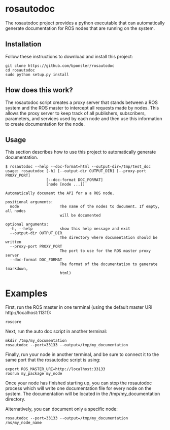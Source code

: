 # rosautodoc

The rosautodoc project provides a python executable that can automatically
generate documentation for ROS nodes that are running on the system.

## Installation

Follow these instructions to download and install this project:

    git clone https://github.com/bponsler/rosautodoc
    cd rosautodoc
    sudo python setup.py install

## How does this work?

The rosautodoc script creates a proxy server that stands between a ROS system and the
ROS master to intercept all requests made by nodes. This allows the proxy server to
keep track of all publishers, subscribers, parameters, and services used by each
node and then use this information to create documentation for the node.

## Usage

This section describes how to use this project to automatically generate documentation.

    $ rosautodoc --help --doc-format=html --output-dir=/tmp/test_doc
    usage: rosautodoc [-h] [--output-dir OUTPUT_DIR] [--proxy-port PROXY_PORT]
                      [--doc-format DOC_FORMAT]
                      [node [node ...]]

    Automatically document the API for a a ROS node.

    positional arguments:
      node                  The name of the nodes to document. If empty, all nodes
                            will be documented

    optional arguments:
      -h, --help            show this help message and exit
      --output-dir OUTPUT_DIR
                            The directory where documentation should be written
      --proxy-port PROXY_PORT
                            The port to use for the ROS master proxy server
      --doc-format DOC_FORMAT
                            The format of the documentation to generate (markdown,
                            html)

# Examples

First, run the ROS master in one terminal (using the default master URI http://localhost:11311):

    roscore

Next, run the auto doc script in another terminal:

    mkdir /tmp/my_documentation
    rosautodoc --port=33133 --output=/tmp/my_documentation

Finally, run your node in another terminal, and be sure to connect it to the same port that the rosautodoc script is using:

    export ROS_MASTER_URI=http://localhost:33133
    rosrun my_package my_node

Once your node has finished starting up, you can stop the rosautodoc process which will
write one documentation file for every node on the system. The documentation will be
located in the /tmp/my_documentation directory.

Alternatively, you can document only a specific node:

    rosautodoc --port=33133 --output=/tmp/my_documentation /ns/my_node_name
